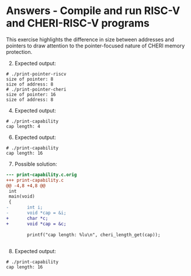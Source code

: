 # Answers - Compile and run RISC-V and CHERI-RISC-V programs

This exercise highlights the difference in size between addresses and pointers to draw attention to the pointer-focused nature of CHERI memory protection.

2. Expected output:
```
# ./print-pointer-riscv 
size of pointer: 8
size of address: 8
# ./print-pointer-cheri 
size of pointer: 16
size of address: 8
```
4. Expected output:
```
# ./print-capability 
cap length: 4
```
6. Expected output:
```
# ./print-capability
cap length: 16
```
7. Possible solution:
```diff
--- print-capability.c.orig
+++ print-capability.c
@@ -4,8 +4,8 @@
 int
 main(void)
 {
-       int i;
-       void *cap = &i;
+       char *c;
+       void *cap = &c;
 
        printf("cap length: %lu\n", cheri_length_get(cap));
 
```
8. Expected output:
```
# ./print-capability
cap length: 16
```
